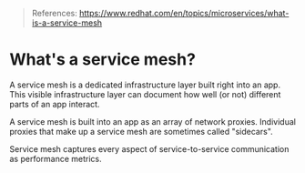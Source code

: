 > References:
> https://www.redhat.com/en/topics/microservices/what-is-a-service-mesh

# What's a service mesh?

A service mesh is a dedicated infrastructure layer built right into an app. This visible infrastructure layer can document how well (or not) different parts of an app interact.

A service mesh is built into an app as an array of network proxies. Individual proxies that make up a service mesh are sometimes called "sidecars".

Service mesh captures every aspect of service-to-service communication as performance metrics.



